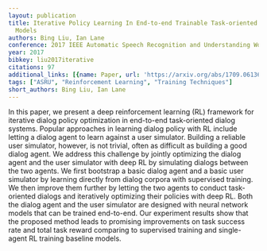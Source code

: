 ```yaml
---
layout: publication
title: Iterative Policy Learning In End-to-end Trainable Task-oriented Neural Dialog
  Models
authors: Bing Liu, Ian Lane
conference: 2017 IEEE Automatic Speech Recognition and Understanding Workshop (ASRU)
year: 2017
bibkey: liu2017iterative
citations: 97
additional_links: [{name: Paper, url: 'https://arxiv.org/abs/1709.06136'}]
tags: ["ASRU", "Reinforcement Learning", "Training Techniques"]
short_authors: Bing Liu, Ian Lane
---
```

In this paper, we present a deep reinforcement learning (RL) framework for
iterative dialog policy optimization in end-to-end task-oriented dialog
systems. Popular approaches in learning dialog policy with RL include letting a
dialog agent to learn against a user simulator. Building a reliable user
simulator, however, is not trivial, often as difficult as building a good
dialog agent. We address this challenge by jointly optimizing the dialog agent
and the user simulator with deep RL by simulating dialogs between the two
agents. We first bootstrap a basic dialog agent and a basic user simulator by
learning directly from dialog corpora with supervised training. We then improve
them further by letting the two agents to conduct task-oriented dialogs and
iteratively optimizing their policies with deep RL. Both the dialog agent and
the user simulator are designed with neural network models that can be trained
end-to-end. Our experiment results show that the proposed method leads to
promising improvements on task success rate and total task reward comparing to
supervised training and single-agent RL training baseline models.